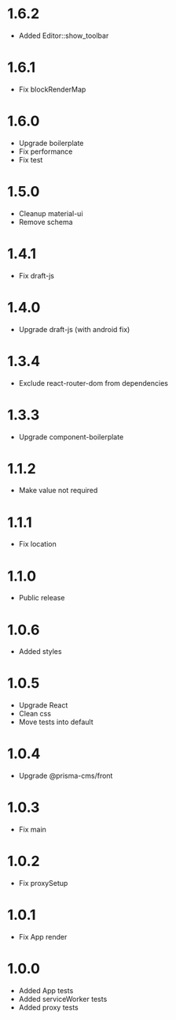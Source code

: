 1.6.2
=================================
- Added Editor::show_toolbar

1.6.1
=================================
- Fix blockRenderMap

1.6.0
=================================
- Upgrade boilerplate
- Fix performance
- Fix test

1.5.0
=================================
- Cleanup material-ui
- Remove schema

1.4.1
=================================
- Fix draft-js

1.4.0
=================================
- Upgrade draft-js (with android fix)

1.3.4
=================================
- Exclude react-router-dom from dependencies

1.3.3
=================================
- Upgrade component-boilerplate

1.1.2
=================================
- Make value not required

1.1.1
=================================
- Fix location

1.1.0
=================================
- Public release

1.0.6
=================================
- Added styles

1.0.5
=================================
- Upgrade React
- Clean css
- Move tests into default

1.0.4
=================================
- Upgrade @prisma-cms/front

1.0.3
=================================
- Fix main

1.0.2
=================================
- Fix proxySetup

1.0.1
=================================
- Fix App render

1.0.0
=================================
- Added App tests
- Added serviceWorker tests
- Added proxy tests

